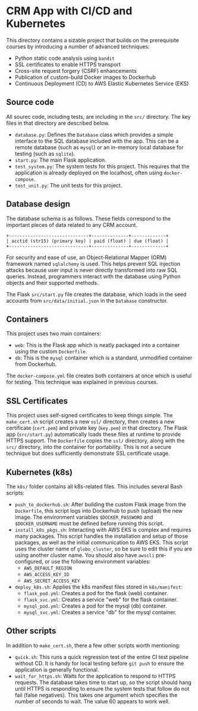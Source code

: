 # CRM App with CI/CD and Kubernetes
This directory contains a sizable project that builds on the
prerequisite courses by introducing a number of advanced techniques:
  - Python static code analysis using `bandit`
  - SSL certificates to enable HTTPS transport
  - Cross-site request forgery (CSRF) enhancements
  - Publication of custom-build Docker images to Dockerhub
  - Continuous Deployment (CD) to AWS Elastic Kubernetes Service (EKS)

## Source code
All sourec code, including tests, are including in the `src/` directory.
The key files in that directory are described below.
  * `database.py`: Defines the `Database` class which provides a simple
    interface to the SQL database included with the app. This can be a
    remote database (such as `mysql`) or an in-memory local database
    for testing (such as `sqlite`).
  * `start.py`: The main Flask application.
  * `test_system.py`: The system tests for this project. This requires
    that the application is already deployed on the localhost, often
    using `docker-compose`.
  * `test_unit.py`: The unit tests for this project.

## Database design
The database schema is as follows. These fields correspond to
the important pieces of data related to any CRM account.
```
+------------------------------+--------------+-------------+
| acctid (str15) (primary key) | paid (float) | due (float) |
+------------------------------+--------------+-------------+
```

For security and ease of use, an Object-Relational Mapper (ORM) framework
named `sqlalchemy` is used. This helps prevent SQL injection attacks because
user input is never directly transformed into raw SQL queries. Instead,
programmers interact with the database using Python objects and their
supported methods.

The Flask `src/start.py` file creates the database, which loads in the
seed accounts from `src/data/initial.json` in the `Database` constructor.

## Containers
This project uses two main containers:
  * `web`: This is the Flask app which is neatly packaged into a container
    using the custom `Dockerfile`.
  * `db`: This is the `mysql` container which is a standard, unmodified
    container from Dockerhub.

The `docker-compose.yml` file creates both containers at once which is useful
for testing. This technique was explained in previous courses.

## SSL Certificates
This project uses self-signed certificates to keep things simple. The
`make_cert.sh` script creates a new `ssl/` directory, then creates a new
certificate (`cert.pem`) and private key (`key.pem`) in that directory.
The Flask app (`src/start.py`) automatically loads these files at runtime
to provide HTTPS support. The `Dockerfile` copies the `ssl/` directory,
along with the `src/` directory, into the container for portability.
This is *not* a secure technique but does sufficiently demonstrate SSL
certificate usage.

## Kubernetes (k8s)
The `k8s/` folder contains all k8s-related files. This includes
several Bash scripts:
  * `push_to_dockerhub.sh`: After building the custom Flask image from
    the `Dockerfile`, this script logs into Dockerhub to push (upload)
    the new image. The environment variables `$DOCKER_PASSWORD` and
    `$DOCKER_USERNAME` must be defined before running this script.
  * `install_k8s_pkgs.sh`: Interacting with AWS EKS is complex and requires
    many packages. This script handles the installation and setup of
    those packages, as well as the initial communication to AWS EKS. This
    script uses the cluster name of `globo_cluster`, so be sure to edit this
    if you are using another cluster name. You should also have `awscli`
    pre-configured, or use the following environment variables:
      * `AWS_DEFAULT_REGION`
      * `AWS_ACCESS_KEY_ID`
      * `AWS_SECRET_ACCESS_KEY`
  * `deploy_k8s.sh`: Applies the k8s manifest files stored in `k8s/manifest`:
      * `flask_pod.yml`: Creates a pod for the flask (web) container.
      * `flask_svc.yml`: Creates a service "web" for the flask container.
      * `mysql_pod.yml`: Creates a pod for the mysql (db) container.
      * `mysql_svc.yml`: Creates a service "db" for the mysql container.

## Other scripts
In addition to `make_cert.sh`, there a few other scripts worth mentioning:
  * `quick.sh`: This runs a quick regression test of the entire CI
    test pipeline without CD. It is handy for local testing before `git push`
    to ensure the application is generally functional.
  * `wait_for_https.sh`: Waits for the application to respond to HTTPS
    requests. The database takes time to start up, so the script should hang
    until HTTPS is responding to ensure the system tests that follow do
    not fail (false negatives). This takes one argument which specifies
    the number of seconds to wait. The value 60 appears to work well.
